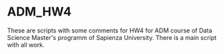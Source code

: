 # ADM_HW4
These are scripts with some comments for HW4 for ADM course of Data Science Master's programm of Sapienza University.
There is a main script with all work. 
